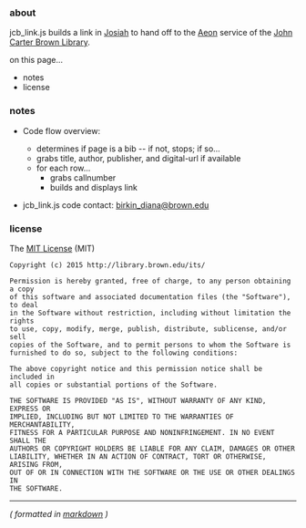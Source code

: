 ### about ###

jcb_link.js builds a link in [Josiah](https://josiah.brown.edu) to hand off to the [Aeon](http://www.atlas-sys.com/aeon/) service of the [John Carter Brown Library](http://www.brown.edu/Facilities/John_Carter_Brown_Library/).

on this page...

- notes
- license


### notes ###

- Code flow overview:
    - determines if page is a bib -- if not, stops; if so...
    - grabs title, author, publisher, and digital-url if available
    - for each row...
        - grabs callnumber
        - builds and displays link

- jcb_link.js code contact: birkin_diana@brown.edu


### license ###

The [MIT License](http://opensource.org/licenses/MIT) (MIT)

    Copyright (c) 2015 http://library.brown.edu/its/

    Permission is hereby granted, free of charge, to any person obtaining a copy
    of this software and associated documentation files (the "Software"), to deal
    in the Software without restriction, including without limitation the rights
    to use, copy, modify, merge, publish, distribute, sublicense, and/or sell
    copies of the Software, and to permit persons to whom the Software is
    furnished to do so, subject to the following conditions:

    The above copyright notice and this permission notice shall be included in
    all copies or substantial portions of the Software.

    THE SOFTWARE IS PROVIDED "AS IS", WITHOUT WARRANTY OF ANY KIND, EXPRESS OR
    IMPLIED, INCLUDING BUT NOT LIMITED TO THE WARRANTIES OF MERCHANTABILITY,
    FITNESS FOR A PARTICULAR PURPOSE AND NONINFRINGEMENT. IN NO EVENT SHALL THE
    AUTHORS OR COPYRIGHT HOLDERS BE LIABLE FOR ANY CLAIM, DAMAGES OR OTHER
    LIABILITY, WHETHER IN AN ACTION OF CONTRACT, TORT OR OTHERWISE, ARISING FROM,
    OUT OF OR IN CONNECTION WITH THE SOFTWARE OR THE USE OR OTHER DEALINGS IN
    THE SOFTWARE.

---

_( formatted in [markdown](http://daringfireball.net/projects/markdown/) )_
